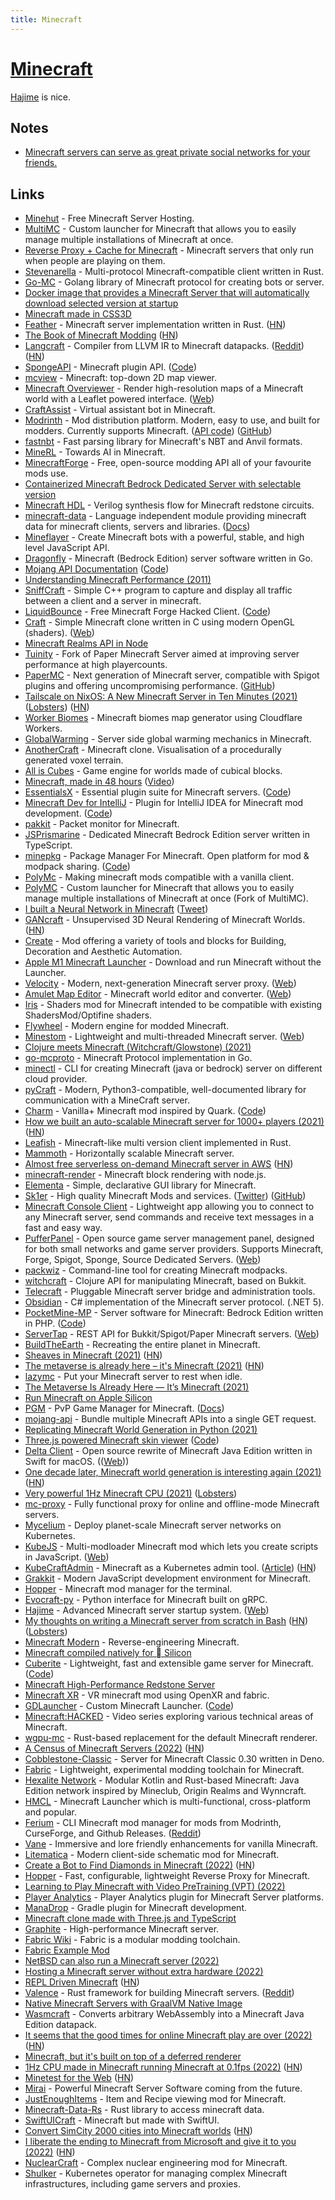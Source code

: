 ```yaml
---
title: Minecraft
---
```


# [Minecraft](https://www.minecraft.net/en-us/)

[Hajime](https://github.com/Slackadays/Hajime) is nice.

## Notes

- [Minecraft servers can serve as great private social networks for your friends.](https://news.ycombinator.com/item?id=29470565)

## Links

- [Minehut](https://minehut.com/) - Free Minecraft Server Hosting.
- [MultiMC](https://github.com/MultiMC/MultiMC5) - Custom launcher for Minecraft that allows you to easily manage multiple installations of Minecraft at once.
- [Reverse Proxy + Cache for Minecraft](https://github.com/benjojo/mcod) - Minecraft servers that only run when people are playing on them.
- [Stevenarella](https://github.com/iceiix/stevenarella) - Multi-protocol Minecraft-compatible client written in Rust.
- [Go-MC](https://github.com/Tnze/go-mc) - Golang library of Minecraft protocol for creating bots or server.
- [Docker image that provides a Minecraft Server that will automatically download selected version at startup](https://github.com/itzg/docker-minecraft-server)
- [Minecraft made in CSS3D](https://github.com/Calada2/Minecraft)
- [Feather](https://github.com/feather-rs/feather) - Minecraft server implementation written in Rust. ([HN](https://news.ycombinator.com/item?id=32799428))
- [The Book of Minecraft Modding](https://thebookofmodding.ml/) ([HN](https://news.ycombinator.com/item?id=23723058))
- [Langcraft](https://github.com/SuperTails/langcraft) - Compiler from LLVM IR to Minecraft datapacks. ([Reddit](https://www.reddit.com/r/rust/comments/hx3we0/langcraft_the_llvm_target_for_minecraft_youve/)) ([HN](https://news.ycombinator.com/item?id=23955371))
- [SpongeAPI](https://www.spongepowered.org/) - Minecraft plugin API. ([Code](https://github.com/SpongePowered/SpongeAPI))
- [mcview](https://github.com/kbinani/mcview) - Minecraft: top-down 2D map viewer.
- [Minecraft Overviewer](https://github.com/overviewer/Minecraft-Overviewer) - Render high-resolution maps of a Minecraft world with a Leaflet powered interface. ([Web](https://overviewer.org/))
- [CraftAssist](https://github.com/facebookresearch/craftassist) - Virtual assistant bot in Minecraft.
- [Modrinth](https://modrinth.com/) - Mod distribution platform. Modern, easy to use, and built for modders. Currently supports Minecraft. ([API code](https://github.com/modrinth/labrinth)) ([GitHub](https://github.com/modrinth))
- [fastnbt](https://github.com/owengage/fastnbt) - Fast parsing library for Minecraft's NBT and Anvil formats.
- [MineRL](https://minerl.io/) - Towards AI in Minecraft.
- [MinecraftForge](https://github.com/MinecraftForge/MinecraftForge) - Free, open-source modding API all of your favourite mods use.
- [Containerized Minecraft Bedrock Dedicated Server with selectable version](https://github.com/itzg/docker-minecraft-bedrock-server)
- [Minecraft HDL](https://github.com/itsFrank/MinecraftHDL) - Verilog synthesis flow for Minecraft redstone circuits.
- [minecraft-data](https://github.com/PrismarineJS/minecraft-data) - Language independent module providing minecraft data for minecraft clients, servers and libraries. ([Docs](https://minecraft-data.prismarine.js.org/))
- [Mineflayer](https://github.com/PrismarineJS/mineflayer) - Create Minecraft bots with a powerful, stable, and high level JavaScript API.
- [Dragonfly](https://github.com/df-mc/dragonfly) - Minecraft (Bedrock Edition) server software written in Go.
- [Mojang API Documentation](https://mojang-api-docs.netlify.app/) ([Code](https://github.com/88/mojang-api-docs))
- [Understanding Minecraft Performance (2011)](http://optifog.blogspot.com/2011/08/understanding-minecraft-performance.html)
- [SniffCraft](https://github.com/adepierre/SniffCraft) - Simple C++ program to capture and display all traffic between a client and a server in minecraft.
- [LiquidBounce](https://liquidbounce.net/) - Free Minecraft Forge Hacked Client. ([Code](https://github.com/CCBlueX/LiquidBounce))
- [Craft](https://github.com/fogleman/Craft) - Simple Minecraft clone written in C using modern OpenGL (shaders). ([Web](https://www.michaelfogleman.com/projects/craft/))
- [Minecraft Realms API in Node](https://github.com/revzim/mc-realms)
- [Tuinity](https://github.com/Spottedleaf/Tuinity) - Fork of Paper Minecraft Server aimed at improving server performance at high playercounts.
- [PaperMC](https://papermc.io/) - Next generation of Minecraft server, compatible with Spigot plugins and offering uncompromising performance. ([GitHub](https://github.com/PaperMC))
- [Tailscale on NixOS: A New Minecraft Server in Ten Minutes (2021)](https://tailscale.com/blog/nixos-minecraft/) ([Lobsters](https://lobste.rs/s/yppnts/tailscale_on_nixos_new_minecraft_server)) ([HN](https://news.ycombinator.com/item?id=25843609))
- [Worker Biomes](https://github.com/lspgn/worker-biomes) - Minecraft biomes map generator using Cloudflare Workers.
- [GlobalWarming](https://github.com/nsporillo/GlobalWarming) - Server side global warming mechanics in Minecraft.
- [AnotherCraft](https://github.com/CZDanol/AnotherCraft) - Minecraft clone. Visualisation of a procedurally generated voxel terrain.
- [All is Cubes](https://github.com/kpreid/all-is-cubes) - Game engine for worlds made of cubical blocks.
- [Minecraft, made in 48 hours](https://github.com/jdah/minecraft-weekend) ([Video](https://www.youtube.com/watch?v=4O0_-1NaWnY))
- [EssentialsX](https://essentialsx.net/) - Essential plugin suite for Minecraft servers. ([Code](https://github.com/EssentialsX/Essentials))
- [Minecraft Dev for IntelliJ](https://minecraftdev.org/) - Plugin for IntelliJ IDEA for Minecraft mod development. ([Code](https://github.com/minecraft-dev/MinecraftDev))
- [pakkit](https://github.com/Heath123/pakkit) - Packet monitor for Minecraft.
- [JSPrismarine](https://prismarine.dev/) - Dedicated Minecraft Bedrock Edition server written in TypeScript.
- [minepkg](https://preview.minepkg.io/) - Package Manager For Minecraft. Open platform for mod & modpack sharing. ([Code](https://github.com/minepkg/minepkg))
- [PolyMc](https://github.com/TheEpicBlock/PolyMc) - Making minecraft mods compatible with a vanilla client.
- [PolyMC](https://github.com/PolyMC/PolyMC) - Custom launcher for Minecraft that allows you to easily manage multiple installations of Minecraft at once (Fork of MultiMC).
- [I built a Neural Network in Minecraft](https://www.youtube.com/watch?v=7OdhtAiPfWY) ([Tweet](https://twitter.com/ykilcher/status/1382328460308271104))
- [GANcraft](https://nvlabs.github.io/GANcraft/) - Unsupervised 3D Neural Rendering of Minecraft Worlds. ([HN](https://news.ycombinator.com/item?id=26833972))
- [Create](https://github.com/Creators-of-Create/Create) - Mod offering a variety of tools and blocks for Building, Decoration and Aesthetic Automation.
- [Apple M1 Minecraft Launcher](https://github.com/ezfe/minecraft-jar-command) - Download and run Minecraft without the Launcher.
- [Velocity](https://github.com/VelocityPowered/Velocity) - Modern, next-generation Minecraft server proxy. ([Web](https://velocitypowered.com/))
- [Amulet Map Editor](https://github.com/Amulet-Team/Amulet-Map-Editor) - Minecraft world editor and converter. ([Web](https://www.amuletmc.com/))
- [Iris](https://github.com/IrisShaders/Iris) - Shaders mod for Minecraft intended to be compatible with existing ShadersMod/Optifine shaders.
- [Flywheel](https://github.com/Jozufozu/Flywheel) - Modern engine for modded Minecraft.
- [Minestom](https://github.com/Minestom/Minestom) - Lightweight and multi-threaded Minecraft server. ([Web](https://www.minestom.net/))
- [Clojure meets Minecraft (Witchcraft/Glowstone) (2021)](https://www.youtube.com/watch?v=qgQwhc_DDSY)
- [go-mcproto](https://github.com/BRA1L0R/go-mcproto) - Minecraft Protocol implementation in Go.
- [minectl](https://github.com/dirien/minectl) - CLI for creating Minecraft (java or bedrock) server on different cloud provider.
- [pyCraft](https://github.com/ammaraskar/pyCraft) - Modern, Python3-compatible, well-documented library for communication with a MineCraft server.
- [Charm](https://svenhjol.github.io/Charm/) - Vanilla+ Minecraft mod inspired by Quark. ([Code](https://github.com/svenhjol/Charm))
- [How we built an auto-scalable Minecraft server for 1000+ players (2021)](https://www.worldql.com/posts/2021-08-worldql-scalable-minecraft/) ([HN](https://news.ycombinator.com/item?id=28401224))
- [Leafish](https://github.com/terrarier2111/Leafish) - Minecraft-like multi version client implemented in Rust.
- [Mammoth](https://github.com/WorldQL/mammoth) - Horizontally scalable Minecraft server.
- [Almost free serverless on-demand Minecraft server in AWS](https://github.com/doctorray117/minecraft-ondemand) ([HN](https://news.ycombinator.com/item?id=28454968))
- [minecraft-render](https://github.com/co3moz/minecraft-render) - Minecraft block rendering with node.js.
- [Elementa](https://github.com/Sk1erLLC/Elementa) - Simple, declarative GUI library for Minecraft.
- [Sk1er](https://sk1er.club/) - High quality Minecraft Mods and services. ([Twitter](https://twitter.com/Sk1erLLC)) ([GitHub](https://github.com/Sk1erLLC))
- [Minecraft Console Client](https://github.com/ORelio/Minecraft-Console-Client) - Lightweight app allowing you to connect to any Minecraft server, send commands and receive text messages in a fast and easy way.
- [PufferPanel](https://github.com/PufferPanel/PufferPanel) - Open source game server management panel, designed for both small networks and game server providers. Supports Minecraft, Forge, Spigot, Sponge, Source Dedicated Servers. ([Web](https://www.pufferpanel.com/))
- [packwiz](https://github.com/comp500/packwiz) - Command-line tool for creating Minecraft modpacks.
- [witchcraft](https://github.com/lambdaisland/witchcraft) - Clojure API for manipulating Minecraft, based on Bukkit.
- [Telecraft](https://github.com/telecraft/telecraft) - Pluggable Minecraft server bridge and administration tools.
- [Obsidian](https://github.com/ObsidianMC/Obsidian) - C# implementation of the Minecraft server protocol. (.NET 5).
- [PocketMine-MP](https://pmmp.io/) - Server software for Minecraft: Bedrock Edition written in PHP. ([Code](https://github.com/pmmp/PocketMine-MP))
- [ServerTap](https://github.com/phybros/servertap) - REST API for Bukkit/Spigot/Paper Minecraft servers. ([Web](https://servertap.io/))
- [BuildTheEarth](https://buildtheearth.net/) - Recreating the entire planet in Minecraft.
- [Sheaves in Minecraft (2021)](https://quoteme.github.io/posts/sheaves_in_minecraft) ([HN](https://news.ycombinator.com/item?id=29055847))
- [The metaverse is already here – it's Minecraft (2021)](https://clivethompson.medium.com/the-metaverse-is-already-here-its-minecraft-99c89ed8ba2) ([HN](https://news.ycombinator.com/item?id=29083271))
- [lazymc](https://github.com/timvisee/lazymc) - Put your Minecraft server to rest when idle.
- [The Metaverse Is Already Here — It’s Minecraft (2021)](https://debugger.medium.com/the-metaverse-is-already-here-its-minecraft-99c89ed8ba2)
- [Run Minecraft on Apple Silicon](https://github.com/ezfe/m1craft)
- [PGM](https://github.com/PGMDev/PGM) - PvP Game Manager for Minecraft. ([Docs](https://pgm.dev/))
- [mojang-api](https://github.com/Electroid/mojang-api) - Bundle multiple Minecraft APIs into a single GET request.
- [Replicating Minecraft World Generation in Python (2021)](https://towardsdatascience.com/replicating-minecraft-world-generation-in-python-1b491bc9b9a4)
- [Three.js powered Minecraft skin viewer](https://bs-community.github.io/skinview3d/) ([Code](https://github.com/bs-community/skinview3d))
- [Delta Client](https://github.com/stackotter/delta-client) - Open source rewrite of Minecraft Java Edition written in Swift for macOS. (([Web](https://delta.stackotter.dev/)))
- [One decade later, Minecraft world generation is interesting again (2021)](https://dither8.xyz/blog/minecraft-cliffs-terrain/) ([HN](https://news.ycombinator.com/item?id=29446877))
- [Very powerful 1Hz Minecraft CPU (2021)](https://www.youtube.com/watch?v=FDiapbD0Xfg) ([Lobsters](https://lobste.rs/s/isyomf/very_powerful_1hz_minecraft_cpu))
- [mc-proxy](https://github.com/101arrowz/mc-proxy) - Fully functional proxy for online and offline-mode Minecraft servers.
- [Mycelium](https://github.com/nikhiljha/mycelium) - Deploy planet-scale Minecraft server networks on Kubernetes.
- [KubeJS](https://github.com/KubeJS-Mods/KubeJS) - Multi-modloader Minecraft mod which lets you create scripts in JavaScript. ([Web](https://kubejs.com/))
- [KubeCraftAdmin](https://github.com/erjadi/kubecraftadmin) - Minecraft as a Kubernetes admin tool. ([Article](https://eric-jadi.medium.com/minecraft-as-a-k8s-admin-tool-cf16f890de42)) ([HN](https://news.ycombinator.com/item?id=29816972))
- [Grakkit](https://github.com/grakkit/grakkit) - Modern JavaScript development environment for Minecraft.
- [Hopper](https://github.com/tebibytemedia/hopper) - Minecraft mod manager for the terminal.
- [Evocraft-py](https://github.com/real-itu/Evocraft-py) - Python interface for Minecraft built on gRPC.
- [Hajime](https://github.com/Slackadays/Hajime) - Advanced Minecraft server startup system. ([Web](https://slackadays.github.io/Hajime/))
- [My thoughts on writing a Minecraft server from scratch in Bash](https://sdomi.pl/weblog/15-witchcraft-minecraft-server-in-bash/) ([HN](https://news.ycombinator.com/item?id=30347501)) ([Lobsters](https://lobste.rs/s/rbocxw/my_thoughts_on_writing_minecraft_server))
- [Minecraft Modern](https://wiki.vg/Main_Page) - Reverse-engineering Minecraft.
- [Minecraft compiled natively for  Silicon](https://github.com/raphtlw/m1necraft)
- [Cuberite](https://cuberite.org/) - Lightweight, fast and extensible game server for Minecraft. ([Code](https://github.com/cuberite/cuberite))
- [Minecraft High-Performance Redstone Server](https://github.com/MCHPR/MCHPRS)
- [Minecraft XR](https://github.com/Sorenon/MCXR) - VR minecraft mod using OpenXR and fabric.
- [GDLauncher](https://gdevs.io/) - Custom Minecraft Launcher. ([Code](https://github.com/gorilla-devs/GDLauncher))
- [Minecraft:HACKED](https://github.com/LiveOverflow/minecraft-hacked) - Video series exploring various technical areas of Minecraft.
- [wgpu-mc](https://github.com/wgpu-mc/wgpu-mc) - Rust-based replacement for the default Minecraft renderer.
- [A Census of Minecraft Servers (2022)](https://blog.bithole.dev/mcmap.html) ([HN](https://news.ycombinator.com/item?id=31052254))
- [Cobblestone-Classic](https://github.com/Patbox/Cobblestone-Classic) - Server for Minecraft Classic 0.30 written in Deno.
- [Fabric](https://fabricmc.net/) - Lightweight, experimental modding toolchain for Minecraft.
- [Hexalite Network](https://github.com/HexaliteNetwork/java-edition) - Modular Kotlin and Rust-based Minecraft: Java Edition network inspired by Mineclub, Origin Realms and Wynncraft.
- [HMCL](https://github.com/huanghongxun/HMCL) - Minecraft Launcher which is multi-functional, cross-platform and popular.
- [Ferium](https://github.com/theRookieCoder/ferium) - CLI Minecraft mod manager for mods from Modrinth, CurseForge, and Github Releases. ([Reddit](https://www.reddit.com/r/rust/comments/umcu1j/media_ferium_the_cli_minecraft_mod_manager/))
- [Vane](https://github.com/oddlama/vane) - Immersive and lore friendly enhancements for vanilla Minecraft.
- [Litematica](https://github.com/maruohon/litematica) - Modern client-side schematic mod for Minecraft.
- [Create a Bot to Find Diamonds in Minecraft (2022)](https://mlabonne.github.io/blog/minecraft/) ([HN](https://news.ycombinator.com/item?id=31628436))
- [Hopper](https://github.com/BRA1L0R/hopper-rs) - Fast, configurable, lightweight Reverse Proxy for Minecraft.
- [Learning to Play Minecraft with Video PreTraining (VPT) (2022)](https://openai.com/blog/vpt/)
- [Player Analytics](https://github.com/plan-player-analytics/Plan) - Player Analytics plugin for Minecraft Server platforms.
- [ManaDrop](https://github.com/Iltotore/ManaDrop) - Gradle plugin for Minecraft development.
- [Minecraft clone made with Three.js and TypeScript](https://github.com/vyse12138/minecraft-threejs)
- [Graphite](https://github.com/Moulberry/Graphite) - High-performance Minecraft server.
- [Fabric Wiki](https://fabricmc.net/wiki/start) - Fabric is a modular modding toolchain.
- [Fabric Example Mod](https://github.com/Moulberry/BuilderMod)
- [NetBSD can also run a Minecraft server (2022)](https://rubenerd.com/netbsd-can-also-run-a-minecraft-server/)
- [Hosting a Minecraft server without extra hardware (2022)](https://siraben.dev/2022/08/01/tailscale-iptables.html)
- [REPL Driven Minecraft](https://www.juxt.pro/blog/repl-driven-minecraft) ([HN](https://news.ycombinator.com/item?id=32650626))
- [Valence](https://github.com/valence-rs/valence) - Rust framework for building Minecraft servers. ([Reddit](https://www.reddit.com/r/rust/comments/x5941i/media_announcing_valence_a_rust_framework_for/))
- [Native Minecraft Servers with GraalVM Native Image](https://github.com/hpi-swa/native-minecraft-server)
- [Wasmcraft](https://github.com/SuperTails/wasmcraft2) - Converts arbitrary WebAssembly into a Minecraft Java Edition datapack.
- [It seems that the good times for online Minecraft play are over (2022)](https://bae.st/notice/AL3OGtBIWr6Bz2Y4um) ([HN](https://news.ycombinator.com/item?id=32772810))
- [Minecraft, but it's built on top of a deferred renderer](https://github.com/jdah/minecraft-again)
- [1Hz CPU made in Minecraft running Minecraft at 0.1fps (2022)](https://www.youtube.com/watch?v=-BP7DhHTU-I) ([HN](https://news.ycombinator.com/item?id=32901461))
- [Minetest for the Web](https://minetest.dustlabs.io/) ([HN](https://news.ycombinator.com/item?id=33207408))
- [Mirai](https://github.com/etil2jz/Mirai) - Powerful Minecraft Server Software coming from the future.
- [JustEnoughItems](https://github.com/mezz/JustEnoughItems) - Item and Recipe viewing mod for Minecraft.
- [Minecraft-Data-Rs](https://github.com/Trivernis/minecraft-data-rs) - Rust library to access minecraft data.
- [SwiftUICraft](https://github.com/aheze/SwiftUICraft) - Minecraft but made with SwiftUI.
- [Convert SimCity 2000 cities into Minecraft worlds](https://github.com/jgosar/mine-city-2000) ([HN](https://news.ycombinator.com/item?id=33799526))
- [I liberate the ending to Minecraft from Microsoft and give it to you (2022)](https://theeggandtherock.substack.com/p/i-wrote-a-story-for-a-friend) ([HN](https://news.ycombinator.com/item?id=33904251))
- [NuclearCraft](https://www.curseforge.com/minecraft/mc-mods/nuclearcraft-mod) - Complex nuclear engineering mod for Minecraft.
- [Shulker](https://github.com/IamBlueSlime/Shulker) - Kubernetes operator for managing complex Minecraft infrastructures, including game servers and proxies.
